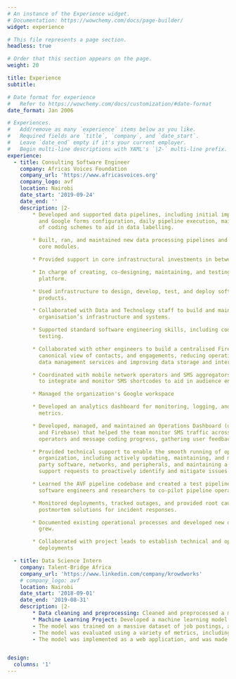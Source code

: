 ```yaml
---
# An instance of the Experience widget.
# Documentation: https://wowchemy.com/docs/page-builder/
widget: experience

# This file represents a page section.
headless: true

# Order that this section appears on the page.
weight: 20

title: Experience
subtitle:

# Date format for experience
#   Refer to https://wowchemy.com/docs/customization/#date-format
date_format: Jan 2006

# Experiences.
#   Add/remove as many `experience` items below as you like.
#   Required fields are `title`, `company`, and `date_start`.
#   Leave `date_end` empty if it's your current employer.
#   Begin multi-line descriptions with YAML's `|2-` multi-line prefix.
experience:
  - title: Consulting Software Engineer
    company: Africas Voices Foundation
    company_url: 'https://www.africasvoices.org'
    company_logo: avf
    location: Nairobi
    date_start: '2019-09-24'
    date_end: ''
    description: |2-
        * Developed and supported data pipelines, including initial implementation, SMS platform
          and Google forms configuration, daily pipeline execution, maintenance, and uploading
          of coding schemes to aid in data labelling.

        * Built, ran, and maintained new data processing pipelines and infrastructure using existing
          core modules.

        * Provided support in core infrastructural investments in between projects.

        * In charge of creating, co-designing, maintaining, and testing SMS flow on the Textit
          platform.

        * Used infrastructure to design, develop, test, and deploy software architecture for new
          products.

        * Collaborated with Data and Technology staff to build and maintain the core
          organisation’s infrastructure and systems.

        * Supported standard software engineering skills, including code review, debugging, and
          testing.

        * Collaborated with other engineers to build a centralised Firebase database that provided a
          canonical view of contacts, and engagements, reducing operational costs from 3rd-party
          data management services and improving data storage and interaction.

        * Coordinated with mobile network operators and SMS aggregators in Kenya and Somalia
          to integrate and monitor SMS shortcodes to aid in audience engagement.

        * Managed the organization's Google workspace

        * Developed an analytics dashboard for monitoring, logging, and alerting data pipeline
          metrics.

        * Developed, managed, and maintained an Operations Dashboard (using Python, D3.js,
          and Firebase) that helped the team monitor SMS traffic across different mobile network
          operators and message coding progress, gathering user feedback for improvement.

        * Provided technical support to enable the smooth running of operations in the
          organization, including actively updating, maintaining, and monitoring computers, 3rd
          party software, networks, and peripherals, and maintaining a working log of technical
          support requests to proactively identify and mitigate issues.

        * Learned the AVF pipeline codebase and created a test pipeline, collaborating with other
          software engineers and researchers to co-pilot pipeline operations

        * Monitored deployments, tracked outages, and provided root cause analysis and
          postmortem solutions for incident responses.

        * Documented existing operational processes and developed new ones as the infrastructure
          grew.

        * Collaborated with project leads to establish technical and operational plans for
          deployments

  - title: Data Science Intern
    company: Talent-Bridge Africa 
    company_url: 'https://www.linkedin.com/company/krowdworks'
    # company_logo: avf
    location: Nairobi
    date_start: '2018-09-01'
    date_end: '2019-08-31'
    description: |2-
        * Data cleaning and preprocessing: Cleaned and preprocessed a massive dataset of job postings, removing outliers and imputing missing values.
        * Machine Learning Project: Developed a machine learning model using the O*NET career database to help students find careers they can excel in based on their subject undertaken, abilities, and interests.
        - The model was trained on a massive dataset of job postings, and was able to accurately predict the career that a student was most likely to be successful in with a high degree of accuracy.
        - The model was evaluated using a variety of metrics, including accuracy, precision, and recall.
        - The model was implemented as a web application, and was made available to students.


design:
  columns: '1'
---
```

